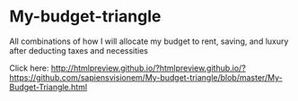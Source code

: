 # My-budget-triangle
All combinations of how I will allocate my budget to rent, saving, and luxury after deducting taxes and necessities

Click here: http://htmlpreview.github.io/?htmlpreview.github.io/?https://github.com/sapiensvisionem/My-budget-triangle/blob/master/My-Budget-Triangle.html
